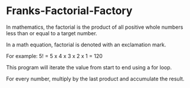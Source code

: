 # Franks-Factorial-Factory
In mathematics, the factorial is the product of all positive whole numbers less than or equal to a target number. 

In a math equation, factorial is denoted with an exclamation mark. 

For example: 5! = 5 x 4 x 3 x 2 x 1 = 120

This program will iterate the value from start to end using a for loop.

For every number, multiply by the last product and accumulate the result.
